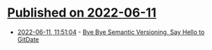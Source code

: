 # [Published on 2022-06-11](index.md)

* [2022-06-11, 11:51:04](https://news.ycombinator.com/item?id=31703803) - [Bye Bye Semantic Versioning, Say Hello to GitDate](https://taylorbrazelton.com/2022/06/06/2022-06-06-bye-bye-semantic-versioning-say-hello-to-gitdate/)
